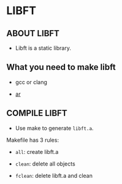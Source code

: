 # LIBFT

## ABOUT LIBFT
* Libft is a static library.

## What you need to make libft

* gcc or clang

* [ar](https://linux.die.net/man/1/ar)

## COMPILE LIBFT

* Use make to generate `libft.a`.

Makefile has 3 rules:

  * `all`: create libft.a
  
  * `clean`: delete all objects
  
  * `fclean`: delete libft.a and clean
